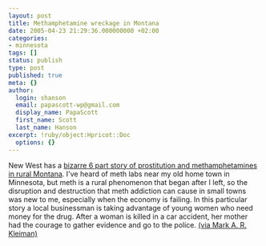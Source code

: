 ```yaml
---
layout: post
title: Methamphetamine wreckage in Montana
date: 2005-04-23 21:29:36.000000000 +02:00
categories:
- minnesota
tags: []
status: publish
type: post
published: true
meta: {}
author:
  login: shanson
  email: papascott-wp@gmail.com
  display_name: PapaScott
  first_name: Scott
  last_name: Hanson
excerpt: !ruby/object:Hpricot::Doc
  options: {}
---
```

<p>New West has a <a href="http://www.newwest.net/index.php/main/article/546" title="New West Network | Part 1: Inside the World of the 'Dasen Girls'">bizarre 6 part story of prostitution and methamphetamines in rural Montana</a>. I've heard of meth labs near my old home town in Minnesota, but meth is a rural phenomenon that began after I left, so the disruption and destruction that meth addiction can cause in small towns was new to me, especially when the economy is failing. In this particular story a local businessman is taking advantage of young women who need money for the drug. After a woman is killed in a car accident, her mother had the courage to gather evidence and go to the police. <a href="http://www.markarkleiman.com/archives/_/2005/04/methamphetamine_wreckage_in_montana.php" title="Mark A. R. Kleiman: Methamphetamine wreckage in Montana">(via Mark A. R. Kleiman)</a></p>
